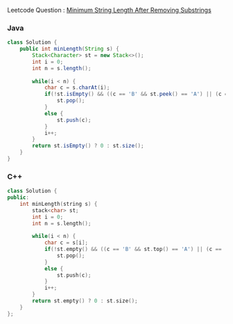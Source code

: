 Leetcode Question : [Minimum String Length After Removing Substrings](https://leetcode.com/problems/minimum-string-length-after-removing-substrings/)

### Java
```java
class Solution {
    public int minLength(String s) {
        Stack<Character> st = new Stack<>();
        int i = 0;
        int n = s.length();
      
        while(i < n) {
            char c = s.charAt(i);
            if(!st.isEmpty() && ((c == 'B' && st.peek() == 'A') || (c == 'D' && st.peek() == 'C'))) {
                st.pop();
            }
            else {
                st.push(c);
            }
            i++;            
        }
        return st.isEmpty() ? 0 : st.size();
    }
}
```

### C++
```cpp
class Solution {
public:
    int minLength(string s) {
        stack<char> st;
        int i = 0;
        int n = s.length();
        
        while(i < n) {
            char c = s[i];
            if(!st.empty() && ((c == 'B' && st.top() == 'A') || (c == 'D' && st.top() == 'C'))) {
                st.pop();
            }
            else {
                st.push(c);
            }
            i++;
        }
        return st.empty() ? 0 : st.size();
    }
};
```
